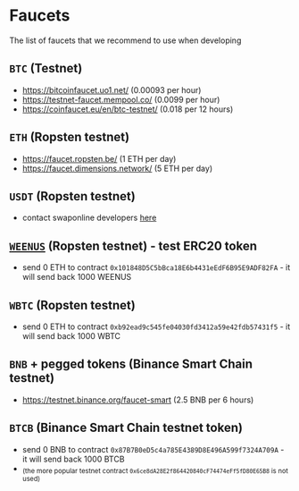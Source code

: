 # Faucets

The list of faucets that we recommend to use when developing


## `BTC` (Testnet)
 - https://bitcoinfaucet.uo1.net/ (0.00093 per hour)
 - https://testnet-faucet.mempool.co/ (0.0099 per hour)
 - https://coinfaucet.eu/en/btc-testnet/ (0.018 per 12 hours)

## `ETH` (Ropsten testnet)
- https://faucet.ropsten.be/ (1 ETH per day)
- https://faucet.dimensions.network/ (5 ETH per day)

## `USDT` (Ropsten testnet)
 - contact swaponline developers [here](https://t.me/swaponlinebot)

## [`WEENUS`](https://github.com/bokkypoobah/WeenusTokenFaucet) (Ropsten testnet) - test ERC20 token
- send 0 ETH to contract `0x101848D5C5bBca18E6b4431eEdF6B95E9ADF82FA` - it will send back 1000 WEENUS

## `WBTC` (Ropsten testnet)
- send 0 ETH to contract `0xb92ead9c545fe04030fd3412a59e42fdb57431f5` - it will send back 1000 WBTC

## `BNB` + pegged tokens (Binance Smart Chain testnet)
- https://testnet.binance.org/faucet-smart (2.5 BNB per 6 hours)

## `BTCB` (Binance Smart Chain testnet token)
- send 0 BNB to contract `0x87B7B0eD5c4a785E4389D8E496A599f7324A709A` - it will send back 1000 BTCB
- <sub>(the more popular testnet contract `0x6ce8dA28E2f864420840cF74474eFf5fD80E65B8` is not used)</sub>
